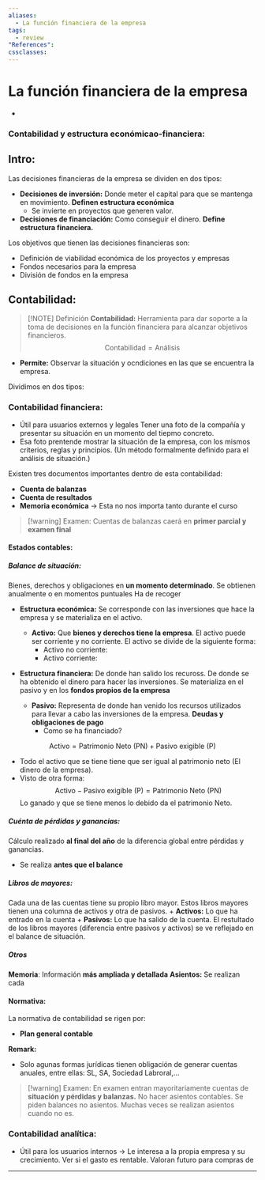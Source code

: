 ```yaml
---
aliases:
  - La función financiera de la empresa
tags:
  - review
"References":
cssclasses:
---
```

# La función financiera de la empresa
+ 
### Contabilidad y estructura económicao-financiera:
## Intro:
Las decisiones financieras de la empresa se dividen en dos tipos: 
+ **Decisiones de inversión:** Donde meter el capital para que se mantenga en movimiento. **Definen estructura económica**
	+ Se invierte en proyectos que generen valor. 
+ **Decisiones de financiación:** Como conseguir el dinero. **Define estructura financiera.**

Los objetivos que tienen las decisiones financieras son: 
+ Definición de viabilidad económica de los proyectos y empresas
+ Fondos necesarios para la empresa
+ División de fondos en la empresa

## Contabilidad: 

> [!NOTE] Definición 
 > **Contabilidad:** Herramienta para dar soporte a la toma de decisiones en la función financiera para alcanzar objetivos financieros. 
 > $$ \text{Contabilidad} = \text{Análisis}$$

+ **Permite:** Observar la situación y ocndiciones en las que se encuentra la empresa.

Dividimos en dos tipos: 
### Contabilidad financiera: 
+ Útil para usuarios externos y legales
Tener una foto de la compañía y presentar su situación en un momento del tiepmo concreto. 
+ Esa foto prentende mostrar la situación de la empresa, con los mismos criterios, reglas y principios. (Un método formalmente definido para el análisis de situación.)

Existen tres documentos importantes dentro de esta contabilidad:
+ **Cuenta de balanzas**
+ **Cuenta de resultados**
+ **Memoria económica** → Esta no nos importa tanto durante el curso 

> [!warning] Examen: 
> Cuentas de balanzas caerá en **primer parcial y examen final** 

#### Estados contables:
##### Balance de situación: 
Bienes, derechos y obligaciones en **un momento determinado**. Se obtienen anualmente o en momentos puntuales
Ha de recoger 

+ **Estructura económica:** Se corresponde con las inversiones que hace la empresa y se materializa en el activo. 
	+ **Activo:** Que **bienes y derechos tiene la empresa**. El activo puede ser corriente y no corriente. El activo se divide de la siguiente forma: 
		+ Activo no corriente:
		+ Activo corriente:

+ **Estructura financiera:** De donde han salido los recuross. De donde se ha obtenido el dinero para hacer las inversiones. Se materializa en el pasivo y en los **fondos propios de la empresa**
	+ **Pasivo:** Representa de donde han venido los recursos utilizados para llevar a cabo las inversiones de la empresa. **Deudas y obligaciones de pago**
		+ Como se ha financiado? 

$$
\text{Activo} = \text{Patrimonio Neto (PN)} + \text{Pasivo exigible (P)}
$$
+ Todo el activo que se tiene tiene que ser igual al patrimonio neto (El dinero de la empresa). 
+ Visto de otra forma: 
$$
\text{Activo} -  \text{Pasivo exigible (P)}= \text{Patrimonio Neto (PN)} 
$$
	Lo ganado y que se tiene menos lo debido da el patrimonio Neto.

##### Cuénta de pérdidas y ganancias:
Cálculo realizado **al final del año** de la diferencia global entre pérdidas y ganancias. 
+ Se realiza **antes que el balance**

##### Libros de mayores:
Cada una de las cuentas tiene su propio libro mayor. Estos libros mayores tienen una columna de activos y otra de pasivos. 
	+ **Activos:** Lo que ha entrado en la cuenta
	+ **Pasivos:** Lo que ha salido de la cuenta. 
	El restultado de los libros mayores (diferencia entre pasivos y activos) se ve reflejado en el balance de situación. 
##### Otros
**Memoria**: Información **más ampliada y detallada**
**Asientos:** Se realizan cada 

#### Normativa:
La normativa de contabilidad se rigen por:
+ **Plan general contable** 

**Remark:** 
+ Solo agunas formas jurídicas tienen obligación de generar cuentas anuales, entre ellas: SL, SA, Sociedad Labroral,…

> [!warning] Examen: 
> En examen entran mayoritariamente cuentas de **situación y pérdidas y balanzas.** 
> No hacer asientos contables. Se piden balances no asientos. Muchas veces se realizan asientos cuando no es.

### Contabilidad analítica: 
+ Útil para los usuarios internos → Le interesa a la propia empresa y su crecimiento.
Ver si el gasto es rentable. Valoran futuro para compras de 


***
